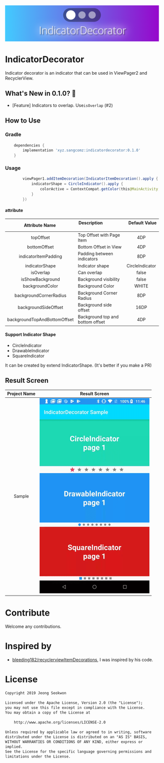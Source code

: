 ![Image](/pic/banner.png)
# IndicatorDecorator
Indicator decorator is an indicator that can be used in ViewPager2 and RecyclerView.

## What's New in 0.1.0? :tada:
- [Feature] Indicators to overlap. Use`isOverlap` (#2)

## How to Use

### Gradle
```groovy
    dependencies {
        implementation 'xyz.sangcomz:indicatordecorator:0.1.0'
    }
```
### Usage
```java
        viewPager1.addItemDecoration(IndicatorItemDecoration().apply {
            indicatorShape = CircleIndicator().apply {
                colorActive = ContextCompat.getColor(this@MainActivity, R.color.colorPrimaryDark)
            }
        })
```

#### attribute

|      Attribute Name        | Description                               |    Default Value    |
|:--------------------------:|-------------------------------------------|:-------------------:|
|          topOffset         | Top Offset with Page Item                 |         4DP         |
|         bottomOffset       | Bottom Offset in View                     |         4DP         |
|     indicatorItemPadding   | Padding between indicators                |         8DP         |
|        indicatorShape      | Indicator shape                           |    CircleIndicator  |
|          isOverlap         | Can overlap                               |        false        |
|       isShowBackground     |Background visibility                      |        false        |
|        backgroundColor     | Background Color                          |        WHITE        |
|   backgroundCornerRadius   | Background Corner Radius                  |         8DP         |
|     backgroundSideOffset   | Background side offset                    |        16DP         |
|backgroundTopAndBottomOffset| Background top and bottom offset          |         4DP         |

#### Support Indicator Shape

- CircleIndicator
- DrawableIndicator
- SquareIndicator

It can be created by extend IndicatorShape. (It's better if you make a PR)

## Result Screen

| Project Name | Result Screen   |
|:---------:|---|
| Sample  |  <img src="/pic/sample.gif"> |

# Contribute
Welcome any contributions.

# Inspired by
 * [bleeding182/recyclerviewItemDecorations](https://github.com/bleeding182/recyclerviewItemDecorations), I was inspired by his code.

# License

    Copyright 2019 Jeong Seokwon

    Licensed under the Apache License, Version 2.0 (the "License");
    you may not use this file except in compliance with the License.
    You may obtain a copy of the License at

        http://www.apache.org/licenses/LICENSE-2.0

    Unless required by applicable law or agreed to in writing, software
    distributed under the License is distributed on an "AS IS" BASIS,
    WITHOUT WARRANTIES OR CONDITIONS OF ANY KIND, either express or implied.
    See the License for the specific language governing permissions and
    limitations under the License.
